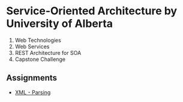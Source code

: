 # Service-Oriented Architecture by University of Alberta
1. Web Technologies
2. Web Services
3. REST Architecture for SOA
4. Capstone Challenge


## Assignments
* [XML - Parsing](https://github.com/AhmedAtya74/Service-Oriented-Architecture)


